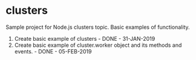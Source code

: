# clusters
Sample project for Node.js clusters topic. Basic examples of functionality.

1. Create basic example of clusters - DONE - 31-JAN-2019
2. Create basic example of cluster.worker object and its methods and events. - DONE - 05-FEB-2019